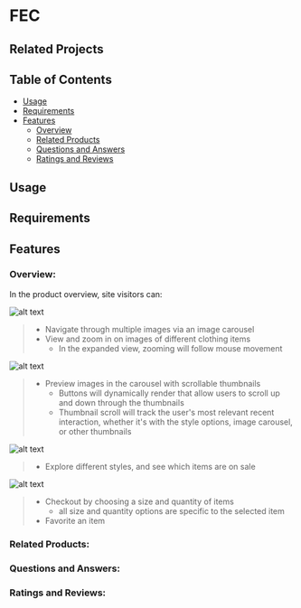 # FEC

## Related Projects

## Table of Contents
* [Usage](#usage)
* [Requirements](#requirements)
* [Features](#features)
  - [Overview](#overview)
  - [Related Products](#related-products)
  - [Questions and Answers](#questions-and-answers)
  - [Ratings and Reviews](#ratings-and-reviews)

## Usage

## Requirements

## Features

### Overview:

In the product overview, site visitors can:

![alt text](http://g.recordit.co/r51lX8Ejfv.gif)
> - Navigate through multiple images via an image carousel
> - View and zoom in on images of different clothing items
>   - In the expanded view, zooming will follow mouse movement

![alt text](http://g.recordit.co/7x1okh0f2e.gif)
> - Preview images in the carousel with scrollable thumbnails
>   - Buttons will dynamically render that allow users to scroll up and down through the thumbnails
>   - Thumbnail scroll will track the user's most relevant recent interaction, whether it's with the style options, image carousel, or other thumbnails

![alt text](http://g.recordit.co/cdWYH2w1cs.gif)
> - Explore different styles, and see which items are on sale

![alt text](http://g.recordit.co/pwhRT0bewT.gif)
> - Checkout by choosing a size and quantity of items
>   - all size and quantity options are specific to the selected item
> - Favorite an item

### Related Products:


### Questions and Answers:


### Ratings and Reviews: